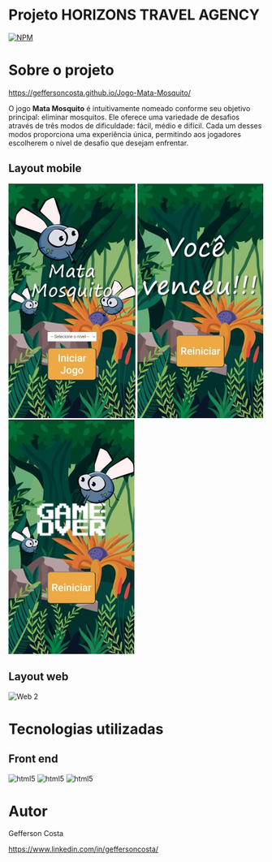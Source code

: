 # Projeto HORIZONS TRAVEL AGENCY
[![NPM](https://img.shields.io/npm/l/react)](https://github.com/GeffersonCosta/Jogo-Mata-Mosquito/blob/main/LICENSE) 

# Sobre o projeto

https://geffersoncosta.github.io/Jogo-Mata-Mosquito/

O jogo **Mata Mosquito** é intuitivamente nomeado conforme seu objetivo principal: eliminar mosquitos. Ele oferece uma variedade de desafios através de três modos de dificuldade: fácil, médio e difícil. Cada um desses modos proporciona uma experiência única, permitindo aos jogadores escolherem o nível de desafio que desejam enfrentar.

## Layout mobile
 ![Mobile 1](https://github.com/GeffersonCosta/Jogo-Mata-Mosquito/blob/main/assets/img1.jpg)
 ![Mobile 2](https://github.com/GeffersonCosta/Jogo-Mata-Mosquito/blob/main/assets/img2.jpg) 
 ![Mobile 3](https://github.com/GeffersonCosta/Jogo-Mata-Mosquito/blob/main/assets/img3.jpg)
 
## Layout web
 ![Web 2](https://github.com/RayMurras/horizons/blob/main/images/imgs-readme/web-img-index1.png)

# Tecnologias utilizadas

## Front end
 <div style="display: inline-block;">
   <img src="https://img.shields.io/badge/html5-%23E34F26.svg?style=for-the-badge&logo=html5&logoColor=white" alt="html5">
  </div>
   <div style="display: inline-block;">
   <img src="https://img.shields.io/badge/css3-%231572B6.svg?style=for-the-badge&logo=css3&logoColor=white" alt="html5">
  </div>
  <div style="display: inline-block;">
   <img src="https://img.shields.io/badge/javascript-%23323330.svg?style=for-the-badge&logo=javascript&logoColor=%23F7DF1E" alt="html5">
  </div>
 

# Autor

Gefferson Costa

https://www.linkedin.com/in/geffersoncosta/

